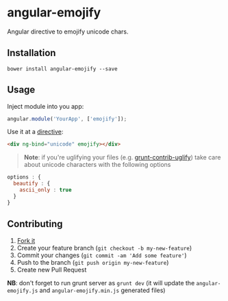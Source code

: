 # angular-emojify

Angular directive to emojify unicode chars.

## Installation

`bower install angular-emojify --save`

## Usage

Inject module into you app:

```javascript
angular.module('YourApp', ['emojify']);
```

Use it at a [directive](http://docs.angularjs.org/guide/directive):

```html
<div ng-bind="unicode" emojify></div>
```

> **Note**: if you're uglifying your files (e.g. [grunt-contrib-uglify](https://github.com/gruntjs/grunt-contrib-uglify)) take care about unicode characters with the following options
```js
options : {
  beautify : {
    ascii_only : true
  }
}
```

## Contributing

1. [Fork it](http://github.com/code/angular-emojify/fork)
2. Create your feature branch (`git checkout -b my-new-feature`)
3. Commit your changes (`git commit -am 'Add some feature'`)
4. Push to the branch (`git push origin my-new-feature`)
5. Create new Pull Request

**NB**: don't forget to run grunt server as `grunt dev` (it will update the `angular-emojify.js` and `angular-emojify.min.js` generated files)
